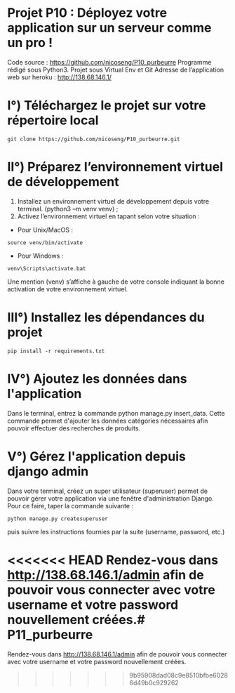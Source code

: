 # Projet P10 : Déployez votre application sur un serveur comme un pro !

Code source : https://github.com/nicoseng/P10_purbeurre
Programme rédigé sous Python3. Projet sous Virtual Env et Git 
Adresse de l’application web sur heroku : http://138.68.146.1/

# I°) Téléchargez le projet sur votre répertoire local

```
git clone https://github.com/nicoseng/P10_purbeurre.git
```

# II°) Préparez l’environnement virtuel de développement

1.  Installez un environnement virtuel de développement depuis votre terminal. (python3 –m venv venv) ;
2.  Activez l’environnement virtuel en tapant selon votre situation :
- Pour Unix/MacOS :  
```
source venv/bin/activate
```
- Pour Windows : 
```
venv\Scripts\activate.bat
```

Une mention (venv) s’affiche à gauche de votre console indiquant la bonne activation de votre environnement virtuel.

# III°) Installez les dépendances du projet

```
pip install -r requirements.txt
```
# IV°) Ajoutez les données dans l'application

Dans le terminal, entrez la commande python manage.py insert_data. 
Cette commande permet d'ajouter les données catégories nécessaires afin pouvoir effectuer des recherches de produits.

# V°) Gérez l'application depuis django admin

Dans votre terminal, créez un super utilisateur (superuser) permet de pouvoir gérer votre application via une fenêtre d'administration Django. Pour ce faire, taper la commande suivante :
```
python manage.py createsuperuser
```
puis suivre les instructions fournies par la suite (username, password, etc.) 

<<<<<<< HEAD
Rendez-vous dans http://138.68.146.1/admin afin de pouvoir vous connecter avec votre username et votre password nouvellement créées.# P11_purbeurre
=======
Rendez-vous dans http://138.68.146.1/admin afin de pouvoir vous connecter avec votre username et votre password nouvellement créées.
>>>>>>> 9b95908dad08c9e8510bfbe60286d49b0c929262

